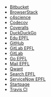 - [Bitbucket](https://bitbucket.org/) <!-- TAGS: git,repository -->
- [BrowserStack](https://www.browserstack.com/) <!-- TAGS: android,ios,test -->
- [c4science](https://c4science.ch/) <!-- TAGS: git,repository -->
- [Codecov](https://app.codecov.io/) <!-- TAGS: coverage,test -->
- [Coveralls](https://coveralls.io/) <!-- TAGS: coverage,test -->
- [DuckDuckGo](https://duckduckgo.com/) <!-- TAGS: search -->
- [Edu EPFL](https://edu.epfl.ch/) <!-- TAGS: coursebook,epfl,étude,plan,study -->
- [GitHub](https://github.com/) <!-- TAGS: git,repository -->
- [GitLab EPFL](https://gitlab.epfl.ch/) <!-- TAGS: epfl,git,repository -->
- [GitLab](https://gitlab.com/) <!-- TAGS: git,repository -->
- [Go EPFL](https://go.epfl.ch/) <!-- TAGS: epfl,short,tool -->
- [Mail EPFL](https://ewa.epfl.ch/) <!-- TAGS: calendar,epfl,ewa,mail -->
- [Qwant](https://www.qwant.com/) <!-- TAGS: search -->
- [Search EPFL](https://search.epfl.ch/) <!-- TAGS: epfl,search -->
- [ServiceNow EPFL](https://epfl.service-now.com/) <!-- TAGS: change,epfl,ticket -->
- [Startpage](https://www.startpage.com/) <!-- TAGS: search,startpage -->
- [Travis CI](https://app.travis-ci.com/) <!-- TAGS: ci,cd,test -->
